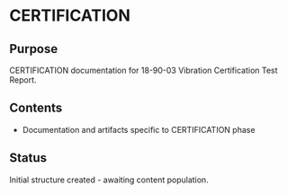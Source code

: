 # CERTIFICATION

## Purpose
CERTIFICATION documentation for 18-90-03 Vibration Certification Test Report.

## Contents
- Documentation and artifacts specific to CERTIFICATION phase

## Status
Initial structure created - awaiting content population.
